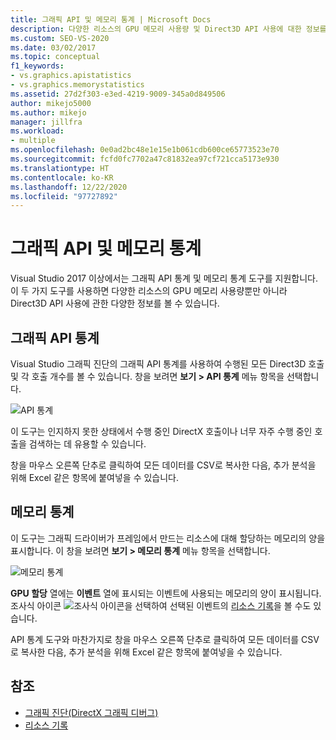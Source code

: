 ```yaml
---
title: 그래픽 API 및 메모리 통계 | Microsoft Docs
description: 다양한 리소스의 GPU 메모리 사용량 및 Direct3D API 사용에 대한 정보를 보여 주는 그래픽 API 통계 및 메모리 통계 도구를 검토합니다.
ms.custom: SEO-VS-2020
ms.date: 03/02/2017
ms.topic: conceptual
f1_keywords:
- vs.graphics.apistatistics
- vs.graphics.memorystatistics
ms.assetid: 27d2f303-e3ed-4219-9009-345a0d849506
author: mikejo5000
ms.author: mikejo
manager: jillfra
ms.workload:
- multiple
ms.openlocfilehash: 0e0ad2bc48e1e15e1b061cdb600ce65773523e70
ms.sourcegitcommit: fcfd0fc7702a47c81832ea97cf721cca5173e930
ms.translationtype: HT
ms.contentlocale: ko-KR
ms.lasthandoff: 12/22/2020
ms.locfileid: "97727892"
---
```

# <a name="graphics-api-and-memory-statistics"></a>그래픽 API 및 메모리 통계
<!-- VERSIONLESS -->
Visual Studio 2017 이상에서는 그래픽 API 통계 및 메모리 통계 도구를 지원합니다.  이 두 가지 도구를 사용하면 다양한 리소스의 GPU 메모리 사용량뿐만 아니라 Direct3D API 사용에 관한 다양한 정보를 볼 수 있습니다.

## <a name="graphics-api-statistics"></a>그래픽 API 통계
Visual Studio 그래픽 진단의 그래픽 API 통계를 사용하여 수행된 모든 Direct3D 호출 및 각 호출 개수를 볼 수 있습니다.  창을 보려면 **보기 > API 통계** 메뉴 항목을 선택합니다.

![API 통계](media/gfx_diag_api_statistics.png)

이 도구는 인지하지 못한 상태에서 수행 중인 DirectX 호출이나 너무 자주 수행 중인 호출을 검색하는 데 유용할 수 있습니다.

창을 마우스 오른쪽 단추로 클릭하여 모든 데이터를 CSV로 복사한 다음, 추가 분석을 위해 Excel 같은 항목에 붙여넣을 수 있습니다.

## <a name="memory-statistics"></a>메모리 통계
이 도구는 그래픽 드라이버가 프레임에서 만드는 리소스에 대해 할당하는 메모리의 양을 표시합니다.  이 창을 보려면 **보기 > 메모리 통계** 메뉴 항목을 선택합니다.

![메모리 통계](media/gfx_diag_memory_statistics.png)

**GPU 할당** 열에는 **이벤트** 열에 표시되는 이벤트에 사용되는 메모리의 양이 표시됩니다.  조사식 아이콘 ![조사식 아이콘](media/gfx_watch.png)을 선택하여 선택된 이벤트의 [리소스 기록](graphics-event-list.md#resource-history)을 볼 수도 있습니다.

API 통계 도구와 마찬가지로 창을 마우스 오른쪽 단추로 클릭하여 모든 데이터를 CSV로 복사한 다음, 추가 분석을 위해 Excel 같은 항목에 붙여넣을 수 있습니다.

## <a name="see-also"></a>참조
- [그래픽 진단(DirectX 그래픽 디버그)](visual-studio-graphics-diagnostics.md)
- [리소스 기록](graphics-event-list.md#resource-history)
<!-- /VERSIONLESS -->